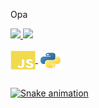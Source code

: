 Opa

 <div>
  <a href="https://github.com/MarcoooMp">
  <img height="180em" src="https://github-readme-stats.vercel.app/api?username=MarcoooMp&show_icons=true&theme=dracula&include_all_commits=true&count_private=true"/>
  <img height="180em" src="https://github-readme-stats.vercel.app/api/top-langs/?username=MarcoooMp&layout=compact&langs_count=7&theme=dracula"/>
</div>
 <div style="display: inline_block"><br>
  <img align="center" alt="Rafa-Js" height="30" width="40" src="https://raw.githubusercontent.com/devicons/devicon/master/icons/javascript/javascript-plain.svg">
  <img align="center" alt="Rafa-Python" height="30" width="40" src="https://raw.githubusercontent.com/devicons/devicon/master/icons/python/python-original.svg">
</div>

  ##
 ![Snake animation](https://github.com/MarcooMp/MarcoooMp/blob/output/github-contribution-grid-snake.svg)
